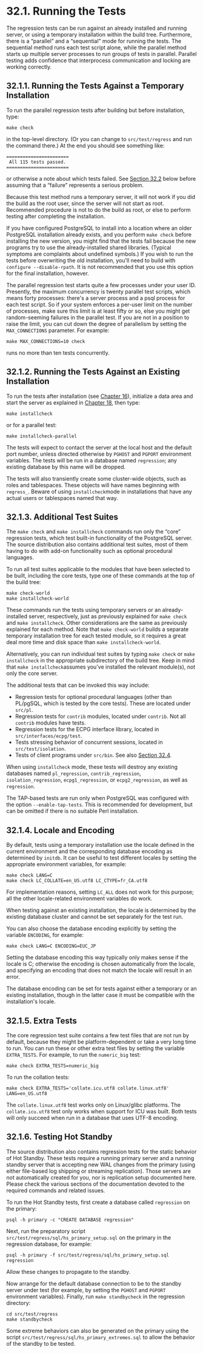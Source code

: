 # 32.1. Running the Tests

The regression tests can be run against an already installed and running server, or using a temporary installation within the build tree. Furthermore, there is a “parallel” and a “sequential” mode for running the tests. The sequential method runs each test script alone, while the parallel method starts up multiple server processes to run groups of tests in parallel. Parallel testing adds confidence that interprocess communication and locking are working correctly.

## 32.1.1. Running the Tests Against a Temporary Installation

To run the parallel regression tests after building but before installation, type:

```text
make check
```

in the top-level directory. \(Or you can change to `src/test/regress` and run the command there.\) At the end you should see something like:

```text
=======================
 All 115 tests passed.
=======================
```

or otherwise a note about which tests failed. See [Section 32.2](https://www.postgresql.org/docs/10/static/regress-evaluation.html) below before assuming that a “failure” represents a serious problem.

Because this test method runs a temporary server, it will not work if you did the build as the root user, since the server will not start as root. Recommended procedure is not to do the build as root, or else to perform testing after completing the installation.

If you have configured PostgreSQL to install into a location where an older PostgreSQL installation already exists, and you perform `make check` before installing the new version, you might find that the tests fail because the new programs try to use the already-installed shared libraries. \(Typical symptoms are complaints about undefined symbols.\) If you wish to run the tests before overwriting the old installation, you'll need to build with `configure --disable-rpath`. It is not recommended that you use this option for the final installation, however.

The parallel regression test starts quite a few processes under your user ID. Presently, the maximum concurrency is twenty parallel test scripts, which means forty processes: there's a server process and a psql process for each test script. So if your system enforces a per-user limit on the number of processes, make sure this limit is at least fifty or so, else you might get random-seeming failures in the parallel test. If you are not in a position to raise the limit, you can cut down the degree of parallelism by setting the `MAX_CONNECTIONS` parameter. For example:

```text
make MAX_CONNECTIONS=10 check
```

runs no more than ten tests concurrently.

## 32.1.2. Running the Tests Against an Existing Installation

To run the tests after installation \(see [Chapter 16](https://www.postgresql.org/docs/10/static/installation.html)\), initialize a data area and start the server as explained in [Chapter 18](https://www.postgresql.org/docs/10/static/runtime.html), then type:

```text
make installcheck
```

or for a parallel test:

```text
make installcheck-parallel
```

The tests will expect to contact the server at the local host and the default port number, unless directed otherwise by `PGHOST` and `PGPORT` environment variables. The tests will be run in a database named `regression`; any existing database by this name will be dropped.

The tests will also transiently create some cluster-wide objects, such as roles and tablespaces. These objects will have names beginning with `regress_`. Beware of using `installcheck`mode in installations that have any actual users or tablespaces named that way.

## 32.1.3. Additional Test Suites

The `make check` and `make installcheck` commands run only the “core” regression tests, which test built-in functionality of the PostgreSQL server. The source distribution also contains additional test suites, most of them having to do with add-on functionality such as optional procedural languages.

To run all test suites applicable to the modules that have been selected to be built, including the core tests, type one of these commands at the top of the build tree:

```text
make check-world
make installcheck-world
```

These commands run the tests using temporary servers or an already-installed server, respectively, just as previously explained for `make check` and `make installcheck`. Other considerations are the same as previously explained for each method. Note that `make check-world` builds a separate temporary installation tree for each tested module, so it requires a great deal more time and disk space than `make installcheck-world`.

Alternatively, you can run individual test suites by typing `make check` or `make installcheck` in the appropriate subdirectory of the build tree. Keep in mind that `make installcheck`assumes you've installed the relevant module\(s\), not only the core server.

The additional tests that can be invoked this way include:

* Regression tests for optional procedural languages \(other than PL/pgSQL, which is tested by the core tests\). These are located under `src/pl`.
* Regression tests for `contrib` modules, located under `contrib`. Not all `contrib` modules have tests.
* Regression tests for the ECPG interface library, located in `src/interfaces/ecpg/test`.
* Tests stressing behavior of concurrent sessions, located in `src/test/isolation`.
* Tests of client programs under `src/bin`. See also [Section 32.4](https://www.postgresql.org/docs/10/static/regress-tap.html).

When using `installcheck` mode, these tests will destroy any existing databases named `pl_regression`, `contrib_regression`, `isolation_regression`, `ecpg1_regression`, or `ecpg2_regression`, as well as `regression`.

The TAP-based tests are run only when PostgreSQL was configured with the option `--enable-tap-tests`. This is recommended for development, but can be omitted if there is no suitable Perl installation.

## 32.1.4. Locale and Encoding

By default, tests using a temporary installation use the locale defined in the current environment and the corresponding database encoding as determined by `initdb`. It can be useful to test different locales by setting the appropriate environment variables, for example:

```text
make check LANG=C
make check LC_COLLATE=en_US.utf8 LC_CTYPE=fr_CA.utf8
```

For implementation reasons, setting `LC_ALL` does not work for this purpose; all the other locale-related environment variables do work.

When testing against an existing installation, the locale is determined by the existing database cluster and cannot be set separately for the test run.

You can also choose the database encoding explicitly by setting the variable `ENCODING`, for example:

```text
make check LANG=C ENCODING=EUC_JP
```

Setting the database encoding this way typically only makes sense if the locale is C; otherwise the encoding is chosen automatically from the locale, and specifying an encoding that does not match the locale will result in an error.

The database encoding can be set for tests against either a temporary or an existing installation, though in the latter case it must be compatible with the installation's locale.

## 32.1.5. Extra Tests

The core regression test suite contains a few test files that are not run by default, because they might be platform-dependent or take a very long time to run. You can run these or other extra test files by setting the variable `EXTRA_TESTS`. For example, to run the `numeric_big` test:

```text
make check EXTRA_TESTS=numeric_big
```

To run the collation tests:

```text
make check EXTRA_TESTS='collate.icu.utf8 collate.linux.utf8' LANG=en_US.utf8
```

The `collate.linux.utf8` test works only on Linux/glibc platforms. The `collate.icu.utf8` test only works when support for ICU was built. Both tests will only succeed when run in a database that uses UTF-8 encoding.

## 32.1.6. Testing Hot Standby

The source distribution also contains regression tests for the static behavior of Hot Standby. These tests require a running primary server and a running standby server that is accepting new WAL changes from the primary \(using either file-based log shipping or streaming replication\). Those servers are not automatically created for you, nor is replication setup documented here. Please check the various sections of the documentation devoted to the required commands and related issues.

To run the Hot Standby tests, first create a database called `regression` on the primary:

```text
psql -h primary -c "CREATE DATABASE regression"
```

Next, run the preparatory script `src/test/regress/sql/hs_primary_setup.sql` on the primary in the regression database, for example:

```text
psql -h primary -f src/test/regress/sql/hs_primary_setup.sql regression
```

Allow these changes to propagate to the standby.

Now arrange for the default database connection to be to the standby server under test \(for example, by setting the `PGHOST` and `PGPORT` environment variables\). Finally, run `make standbycheck` in the regression directory:

```text
cd src/test/regress
make standbycheck
```

Some extreme behaviors can also be generated on the primary using the script `src/test/regress/sql/hs_primary_extremes.sql` to allow the behavior of the standby to be tested.

